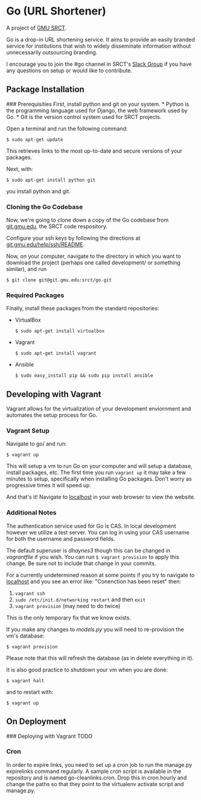 # Go (URL Shortener)

A project of [GMU SRCT](http://srct.gmu.edu).

Go is a drop-in URL shortening service. It aims to provide an easily
branded service for institutions that wish to widely disseminate
information without unnecessarily outsourcing branding.

I encourage you to join the #go channel in SRCT's [Slack Group](http://srct.slack.com) if you have any questions on setup or would like to contribute.

## Package Installation
<legend></legend>
### Prerequisities
First, install python and git on your system.
* Python is the programming language used for Django, the web framework used by Go.
* Git is the version control system used for SRCT projects.

Open a terminal and run the following command:

`$ sudo apt-get update`

This retrieves links to the most up-to-date and secure versions of your packages.

Next, with:

`$ sudo apt-get install python git`

you install python and git.

### Cloning the Go Codebase
Now, we're going to clone down a copy of the Go codebase from [git.gmu.edu](http://git.gmu.edu/srct/go), the SRCT code respository.

Configure your ssh keys by following the directions at [git.gmu.edu/help/ssh/README](http://git.gmu.edu/help/ssh/README).

Now, on your computer, navigate to the directory in which you want to download the project (perhaps one called development/ or something similar), and run

`$ git clone git@git.gmu.edu:srct/go.git`


### Required Packages
Finally, install these packages from the standard repositories:
 - VirtualBox

    `$ sudo apt-get install virtualbox`
 - Vagrant

    `$ sudo apt-get install vagrant`
 - Ansible

    `$ sudo easy_install pip && sudo pip install ansible`

## Developing with Vagrant
<legend></legend>
Vagrant allows for the virtualization of your development enviornment and automates the setup process for Go.

### Vagrant Setup
Navigate to go/ and run:

`$ vagrant up`

This will setup a vm to run Go on your computer and will setup a database, install packages, etc. The first time you run `vagrant up` it may take a few minutes to setup, specifically when installing Go packages. Don't worry as progressive times it will speed up.

And that's it! Navigate to [localhost](http://127.0.0.1:8000) in your web browser to view the website.

### Additional Notes

The authentication service used for Go is CAS. In local development however we utilize a test server. You can log in using your CAS username for both the username and password fields.

 The default superuser is _dhaynes3_ though this can be changed in _vagrantfile_ if you wish. You can run `$ vagrant provision` to apply this change. Be sure not to include that change in your commits.

For a currently undetermined reason at some points if you try to navigate to [localhost](http://127.0.0.1:8000) and you see an error like: "Conenction has been reset" then:
1. `vagrant ssh`
2. `sudo /etc/init.d/networking restart` and then `exit`
3. `vagrant provision` (may need to do twice)

This is the only temporary fix that we know exists.

If you make any changes to _models.py_ you will need to re-provision the vm's database:

`$ vagrant provision`

Please note that this will refresh the database (as in delete everything in it).

It is also good practice to shutdown your vm when you are done:

`$ vagrant halt`

and to restart with:

`$ vagrant up`

## On Deployment
<legend></legend>
### Deploying with Vagrant
TODO

### Cron

In order to expire links, you need to set up a cron job to run the manage.py
expirelinks command regularly. A sample cron script is available in the
repository and is named go-cleanlinks.cron. Drop this in cron.hourly and
change the paths so that they point to the virtualenv activate script and
manage.py.

